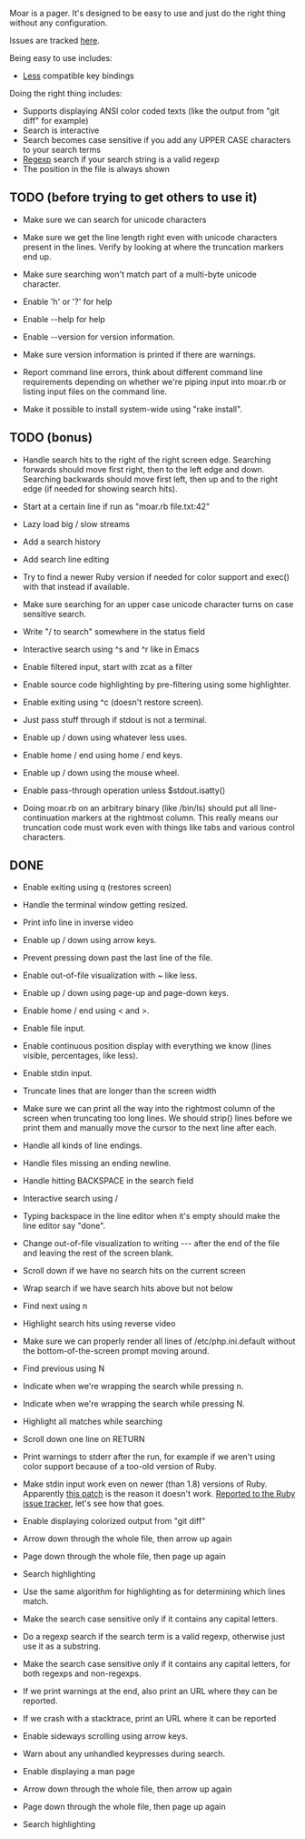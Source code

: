 Moar is a pager.  It's designed to be easy to use and just do the
right thing without any configuration.

Issues are tracked [here](https://github.com/walles/moar/issues).

Being easy to use includes:

* [Less](http://www.greenwoodsoftware.com/less/) compatible key
  bindings

Doing the right thing includes:

* Supports displaying ANSI color coded texts (like the output from
  "git diff" for example)
* Search is interactive
* Search becomes case sensitive if you add any UPPER CASE characters
  to your search terms
* [Regexp](http://en.wikipedia.org/wiki/Regular_expression#Basic_concepts)
  search if your search string is a valid regexp
* The position in the file is always shown


TODO (before trying to get others to use it)
--------------------------------------------
* Make sure we can search for unicode characters

* Make sure we get the line length right even with unicode characters
  present in the lines.  Verify by looking at where the truncation
  markers end up.

* Make sure searching won't match part of a multi-byte unicode
  character.

* Enable 'h' or '?' for help

* Enable --help for help

* Enable --version for version information.

* Make sure version information is printed if there are warnings.

* Report command line errors, think about different command line
  requirements depending on whether we're piping input into moar.rb or
  listing input files on the command line.

* Make it possible to install system-wide using "rake install".


TODO (bonus)
------------
* Handle search hits to the right of the right screen edge. Searching
  forwards should move first right, then to the left edge and
  down. Searching backwards should move first left, then up and to the
  right edge (if needed for showing search hits).

* Start at a certain line if run as "moar.rb file.txt:42"

* Lazy load big / slow streams

* Add a search history

* Add search line editing

* Try to find a newer Ruby version if needed for color support and
  exec() with that instead if available.

* Make sure searching for an upper case unicode character turns on
  case sensitive search.

* Write "/ to search" somewhere in the status field

* Interactive search using ^s and ^r like in Emacs

* Enable filtered input, start with zcat as a filter

* Enable source code highlighting by pre-filtering using some
  highlighter.

* Enable exiting using ^c (doesn't restore screen).

* Just pass stuff through if stdout is not a terminal.

* Enable up / down using whatever less uses.

* Enable home / end using home / end keys.

* Enable up / down using the mouse wheel.

* Enable pass-through operation unless $stdout.isatty()

* Doing moar.rb on an arbitrary binary (like /bin/ls) should put all
  line-continuation markers at the rightmost column.  This really
  means our truncation code must work even with things like tabs and
  various control characters.


DONE
----
* Enable exiting using q (restores screen)

* Handle the terminal window getting resized.

* Print info line in inverse video

* Enable up / down using arrow keys.

* Prevent pressing down past the last line of the file.

* Enable out-of-file visualization with ~ like less.

* Enable up / down using page-up and page-down keys.

* Enable home / end using < and >.

* Enable file input.

* Enable continuous position display with everything we know (lines
  visible, percentages, like less).

* Enable stdin input.

* Truncate lines that are longer than the screen width

* Make sure we can print all the way into the rightmost column of the
  screen when truncating too long lines.  We should strip() lines
  before we print them and manually move the cursor to the next line
  after each.

* Handle all kinds of line endings.

* Handle files missing an ending newline.

* Handle hitting BACKSPACE in the search field

* Interactive search using /

* Typing backspace in the line editor when it's empty should make the
  line editor say "done".

* Change out-of-file visualization to writing --- after the end of the
  file and leaving the rest of the screen blank.

* Scroll down if we have no search hits on the current screen

* Wrap search if we have search hits above but not below

* Find next using n

* Highlight search hits using reverse video

* Make sure we can properly render all lines of /etc/php.ini.default
  without the bottom-of-the-screen prompt moving around.

* Find previous using N

* Indicate when we're wrapping the search while pressing n.

* Indicate when we're wrapping the search while pressing N.

* Highlight all matches while searching

* Scroll down one line on RETURN

* Print warnings to stderr after the run, for example if we aren't
  using color support because of a too-old version of Ruby.

* Make stdin input work even on newer (than 1.8) versions of
  Ruby. Apparently
  [this patch](http://svn.ruby-lang.org/cgi-bin/viewvc.cgi/trunk/io.c?r1=7641&r2=7649&diff_format=h)
  is the reason it doesn't
  work. [Reported to the Ruby issue tracker](https://bugs.ruby-lang.org/issues/9067),
  let's see how that goes.

* Enable displaying colorized output from "git diff"
 * Arrow down through the whole file, then arrow up again
 * Page down through the whole file, then page up again
 * Search highlighting

* Use the same algorithm for highlighting as for determining which
  lines match.

* Make the search case sensitive only if it contains any capital
  letters.

* Do a regexp search if the search term is a valid regexp, otherwise
  just use it as a substring.

* Make the search case sensitive only if it contains any capital
  letters, for both regexps and non-regexps.

* If we print warnings at the end, also print an URL where they can be
  reported.

* If we crash with a stacktrace, print an URL where it can be reported

* Enable sideways scrolling using arrow keys.

* Warn about any unhandled keypresses during search.

* Enable displaying a man page
 * Arrow down through the whole file, then arrow up again
 * Page down through the whole file, then page up again
 * Search highlighting
